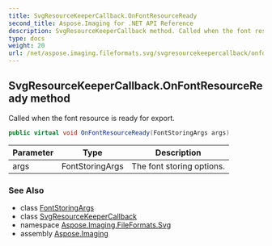 ```yaml
---
title: SvgResourceKeeperCallback.OnFontResourceReady
second_title: Aspose.Imaging for .NET API Reference
description: SvgResourceKeeperCallback method. Called when the font resource is ready for export
type: docs
weight: 20
url: /net/aspose.imaging.fileformats.svg/svgresourcekeepercallback/onfontresourceready/
---
```

## SvgResourceKeeperCallback.OnFontResourceReady method

Called when the font resource is ready for export.

```csharp
public virtual void OnFontResourceReady(FontStoringArgs args)
```

| Parameter | Type | Description |
| --- | --- | --- |
| args | FontStoringArgs | The font storing options. |

### See Also

* class [FontStoringArgs](../../fontstoringargs/)
* class [SvgResourceKeeperCallback](../)
* namespace [Aspose.Imaging.FileFormats.Svg](../../svgresourcekeepercallback/)
* assembly [Aspose.Imaging](../../../)


